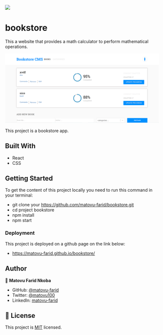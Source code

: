 ![](https://img.shields.io/badge/Microverse-blueviolet)

# bookstore

This a website that provides a math calculator to perform mathematical operations.

![screenshot](./screenshot.PNG)

This project is a bookstore app.

## Built With

- React
- CSS

## Getting Started
To get the content of this project locally you need to run this command in your terminal:
- git clone your https://github.com/matovu-farid/bookstore.git
- cd project bookstore
- npm install
- npm start
### Deployment
This project is deployed on a github page on the link below:
- https://matovu-farid.github.io/bookstore/

## Author

👤 **Matovu Farid Nkoba**

- GitHub: [@matovu-farid](https://github.com/matovu-farid)
- Twitter: [@matovu100](https://twitter.com/matovu100)
- LinkedIn: [matovu-farid](https://www.linkedin.com/in/matovu-farid-48b80257)

## 📝 License

This project is [MIT](./MIT.md) licensed.
